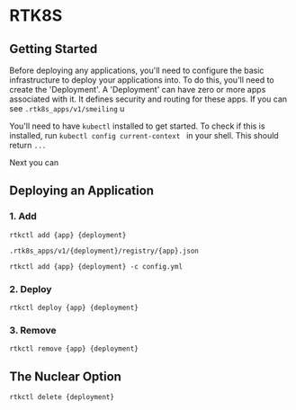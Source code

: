 # RTK8S

## Getting Started

Before deploying any applications, you'll need to configure the basic infrastructure to deploy your applications into. 
To do this, you'll need to create the 'Deployment'. A 'Deployment' can have zero or more apps associated with it. It 
defines security and routing for these apps. If you can see `.rtk8s_apps/v1/smeiling` u

You'll need to have `kubectl` installed to get started. To check if this is installed, run 
`kubectl config current-context ` in your shell. This should return `...`

Next you can 

## Deploying an Application

### 1. Add

```rtkctl add {app} {deployment}```

```.rtk8s_apps/v1/{deployment}/registry/{app}.json```

```rtkctl add {app} {deployment} -c config.yml```

### 2. Deploy

```rtkctl deploy {app} {deployment}```

### 3. Remove

```rtkctl remove {app} {deployment}```

## The Nuclear Option

```rtkctl delete {deployment}```

